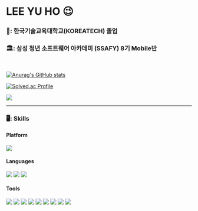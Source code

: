 # LEE YU HO 😉


### 🏫: 한국기술교육대학교(KOREATECH) 졸업
### 🏛️: 삼성 청년 소프트웨어 아카데미 (SSAFY) 8기 Mobile반
</br>

[![Anurag's GitHub stats](https://github-readme-stats.vercel.app/api?username=YuhoLee&&show_icons=true&theme=onedark)](https://github.com/YuhoLee/github-readme-stats)


[![Solved.ac Profile](http://mazassumnida.wtf/api/v2/generate_badge?boj=cdcdefg4)](https://solved.ac/cdcdefg4/)

<p>
  <a href="https://feedcode.tistory.com/" target="_blank"><img src="https://img.shields.io/badge/Tistory-00C73C?style=flat-square&logo=Tistory&logoColor=white"/></a>
</p>

</b>


<hr>

### 🖥️: Skills
#### Platform 
<p>
  <img src="https://img.shields.io/badge/Android-3DDC84?style=flat-square&logo=Android&logoColor=white"/>
</p>

#### Languages
<p>
  <img src="https://img.shields.io/badge/Java-007396?style=flat-square&logo=Java&logoColor=white"/>
  <img src="https://img.shields.io/badge/Kotlin-0095D5?style=flat-square&logo=Kotlin&logoColor=white"/> 
  <img src="https://img.shields.io/badge/Python-3376AB?style=flat-square&logo=Python&logoColor=white"/>
</p>
 
#### Tools
<p>
  <img src="https://img.shields.io/badge/Android%20Studio-313335?style=flat-square&logo=androidstudio&logoColor=99CC00"/>
  <img src="https://img.shields.io/badge/PyCharm-000000?style=flat-square&logo=PyCharm&logoColor=white"/>
  <img src="https://img.shields.io/badge/Eclipse IDE-2C2255?style=flat-square&logo=Eclipse IDE&logoColor=white"/>
  <img src="https://img.shields.io/badge/Google Colab-F9AB00?style=flat-square&logo=Google Colab&logoColor=white"/>
  <img src="https://img.shields.io/badge/Pytorch-EE4C2C?style=flat-square&logo=Pytorch&logoColor=white"/>
  <img src="https://img.shields.io/badge/Source%20Tree-005DF4?style=flat-square&logo=sourcetree&logoColor=white"/>
  <img src="https://img.shields.io/badge/Git-F05032?style=flat-square&logo=Git&logoColor=white"/>
  <img src="https://img.shields.io/badge/GitHub-181717?style=flat-square&logo=GitHub&logoColor=white"/>
  <img src="https://img.shields.io/badge/Notion-EEEEEE?style=flat-square&logo=Notion&logoColor=black"/>
</p>
</b>
